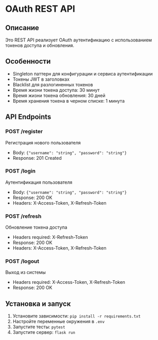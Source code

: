 # OAuth REST API

## Описание
Это REST API реализует OAuth аутентификацию с использованием токенов доступа и обновления.

## Особенности
- Singleton паттерн для конфигурации и сервиса аутентификации
- Токены JWT в заголовках
- Blacklist для разлогиненных токенов
- Время жизни токена доступа: 30 минут
- Время жизни токена обновления: 30 дней
- Время хранения токена в черном списке: 1 минута

## API Endpoints

### POST /register
Регистрация нового пользователя
- Body: `{"username": "string", "password": "string"}`
- Response: 201 Created

### POST /login
Аутентификация пользователя
- Body: `{"username": "string", "password": "string"}`
- Response: 200 OK
- Headers: X-Access-Token, X-Refresh-Token

### POST /refresh
Обновление токена доступа
- Headers required: X-Refresh-Token
- Response: 200 OK
- Headers: X-Access-Token, X-Refresh-Token

### POST /logout
Выход из системы
- Headers required: X-Access-Token, X-Refresh-Token
- Response: 200 OK

## Установка и запуск
1. Установите зависимости: `pip install -r requirements.txt`
2. Настройте переменные окружения в `.env`
3. Запустите тесты: `pytest`
4. Запустите сервер: `flask run` 